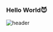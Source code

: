 ### Hello World😈
<div align="LAFT">
  
![header](https://capsule-render.vercel.app/api?text=capsule_render&animation=fadeIn)
</div>

